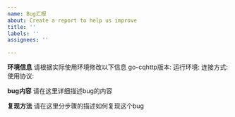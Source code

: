 ```yaml
---
name: Bug汇报
about: Create a report to help us improve
title: ''
labels: ''
assignees: ''

---
```


<!--
在提出ISSUE前，希望您能花费一定的时间执行以下几个步骤以方便我们定位BUG.
1: 确定没有相同问题的ISSUE已被提出.
2: 准确填写环境信息.
3: 最好能打开DEBUG模式并复现相关问题.
4: 如果涉及内存泄漏/CPU占用异常请打开DEBUG模式并下载pprof性能分析.
-->

**环境信息**
请根据实际使用环境修改以下信息
go-cqhttp版本: 
运行环境: 
连接方式: 
使用协议: 

**bug内容**
请在这里详细描述bug的内容

**复现方法**
请在这里分步骤的描述如何复现这个bug
